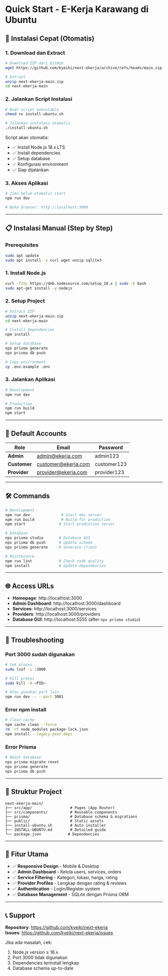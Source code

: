 # Quick Start - E-Kerja Karawang di Ubuntu

## 🚀 Instalasi Cepat (Otomatis)

### 1. Download dan Extract
```bash
# Download ZIP dari GitHub
wget https://github.com/kyeiki/next-ekerja/archive/refs/heads/main.zip -O next-ekerja-main.zip

# Extract
unzip next-ekerja-main.zip
cd next-ekerja-main
```

### 2. Jalankan Script Instalasi
```bash
# Buat script executable
chmod +x install-ubuntu.sh

# Jalankan instalasi otomatis
./install-ubuntu.sh
```

Script akan otomatis:
- ✅ Install Node.js 18.x LTS
- ✅ Install dependencies
- ✅ Setup database
- ✅ Konfigurasi environment
- ✅ Siap dijalankan

### 3. Akses Aplikasi
```bash
# Jika belum otomatis start
npm run dev

# Buka browser: http://localhost:3000
```

---

## 📋 Instalasi Manual (Step by Step)

### Prerequisites
```bash
sudo apt update
sudo apt install -y curl wget unzip sqlite3
```

### 1. Install Node.js
```bash
curl -fsSL https://deb.nodesource.com/setup_18.x | sudo -E bash -
sudo apt-get install -y nodejs
```

### 2. Setup Project
```bash
# Extract ZIP
unzip next-ekerja-main.zip
cd next-ekerja-main

# Install dependencies
npm install

# Setup database
npx prisma generate
npx prisma db push

# Copy environment
cp .env.example .env
```

### 3. Jalankan Aplikasi
```bash
# Development
npm run dev

# Production
npm run build
npm start
```

---

## 🔑 Default Accounts

| Role | Email | Password |
|------|-------|----------|
| **Admin** | admin@ekerja.com | admin123 |
| **Customer** | customer@ekerja.com | customer123 |
| **Provider** | provider@ekerja.com | provider123 |

---

## 🛠️ Commands

```bash
# Development
npm run dev              # Start dev server
npm run build            # Build for production
npm start               # Start production server

# Database
npx prisma studio       # Database GUI
npx prisma db push      # Update schema
npx prisma generate     # Generate client

# Maintenance
npm run lint            # Check code quality
npm install             # Update dependencies
```

---

## 🌐 Access URLs

- **Homepage**: http://localhost:3000
- **Admin Dashboard**: http://localhost:3000/dashboard
- **Services**: http://localhost:3000/services
- **Providers**: http://localhost:3000/providers
- **Database GUI**: http://localhost:5555 (after `npx prisma studio`)

---

## 🔧 Troubleshooting

### Port 3000 sudah digunakan
```bash
# Cek proses
sudo lsof -i :3000

# Kill proses
sudo kill -9 <PID>

# Atau gunakan port lain
npm run dev -- --port 3001
```

### Error npm install
```bash
# Clear cache
npm cache clean --force
rm -rf node_modules package-lock.json
npm install --legacy-peer-deps
```

### Error Prisma
```bash
# Reset database
npx prisma migrate reset
npx prisma generate
npx prisma db push
```

---

## 📁 Struktur Project

```
next-ekerja-main/
├── src/app/                 # Pages (App Router)
├── src/components/          # Reusable components
├── prisma/                  # Database schema & migrations
├── public/                  # Static assets
├── install-ubuntu.sh        # Auto installer
├── INSTALL-UBUNTU.md        # Detailed guide
└── package.json            # Dependencies
```

---

## 🎯 Fitur Utama

- ✅ **Responsive Design** - Mobile & Desktop
- ✅ **Admin Dashboard** - Kelola users, services, orders
- ✅ **Service Filtering** - Kategori, lokasi, harga, rating
- ✅ **Provider Profiles** - Lengkap dengan rating & reviews
- ✅ **Authentication** - Login/Register system
- ✅ **Database Management** - SQLite dengan Prisma ORM

---

## 📞 Support

**Repository**: https://github.com/kyeiki/next-ekerja  
**Issues**: https://github.com/kyeiki/next-ekerja/issues

Jika ada masalah, cek:
1. Node.js version ≥ 16.x
2. Port 3000 tidak digunakan
3. Dependencies terinstall lengkap
4. Database schema up-to-date
